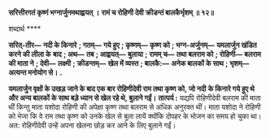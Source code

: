 **सरित्तीरगतं कृष्णं भग्नार्जुनमथाह्वयत् ।** **रामं च रोहिणी देवी क्रीडन्तं बालकैर्भृशम् ॥ १२॥** 

शब्दार्थ **** 

**सरित्-तीर—** **नदी के किनारे** **; गतम्—** **गये हुए** **; कृष्णम्—** **कृष्ण को** **; भग्न-अर्जुनम्—** **यमलार्जुन खंडित करने की लीला के** **बाद** **; अथ—** **तब** **; आह्वयत्—** **बुलाया** **; रामम् च—** **तथा बलराम को** **; रोहिणी—** **बलराम की माता ने** **; देवी—** **लक्ष्मी** **; क्रीडन्तम्—** **खेल में व्यस्त** **; बालकै:—** **अनेक बालकों के साथ** **; भृशम्—** **अत्यन्त मनोयोग से।** **.** 

**यमलार्जुन वृक्षों के उखड़ जाने के बाद एक बार रोहिणीदेवी राम तथा कृष्ण को, जो नदी** **के किनारे गये हुए थे और अन्य बालकों के साथ बड़े ध्यान से खेल रहे थे, बुलाने गईं।** **तात्पर्य :** यद्यपि रोहिणीदेवी बलराम की माता थीं किन्तु माता यशोदा रोहिणी की अपेक्षा कृष्ण तथा बलराम से अधिक अनुरक्त थीं। माता यशोदा ने रोहिणी को भेजा कि वे राम तथा कृष्ण को उनके खेल से बुला लायें क्योंकि दोपहर के भोजन का समय हो चुका था। अत: रोहिणीदेवी उन्हें अपना खेलना छोड़ कर आने के लिए बुलाने गईं।  
